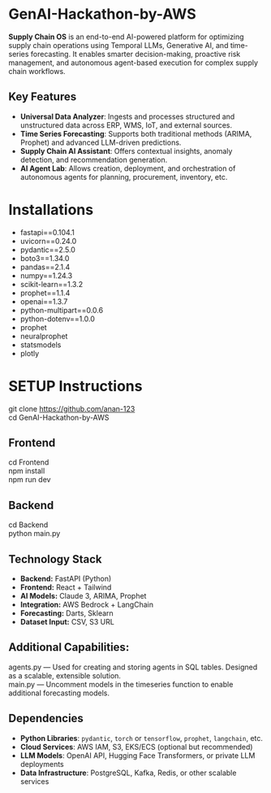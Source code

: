 # GenAI-Hackathon-by-AWS
**Supply Chain OS** is an end-to-end AI-powered platform for optimizing supply chain operations using Temporal LLMs, Generative AI, and time-series forecasting. It enables smarter decision-making, proactive risk management, and autonomous agent-based execution for complex supply chain workflows.

## Key Features

- **Universal Data Analyzer**: Ingests and processes structured and unstructured data across ERP, WMS, IoT, and external sources.
- **Time Series Forecasting**: Supports both traditional methods (ARIMA, Prophet) and advanced LLM-driven predictions.
- **Supply Chain AI Assistant**: Offers contextual insights, anomaly detection, and recommendation generation.
- **AI Agent Lab**: Allows creation, deployment, and orchestration of autonomous agents for planning, procurement, inventory, etc.


# Installations

- fastapi==0.104.1
- uvicorn==0.24.0
- pydantic==2.5.0
- boto3==1.34.0
- pandas==2.1.4
- numpy==1.24.3
- scikit-learn==1.3.2
- prophet==1.1.4
- openai==1.3.7
- python-multipart==0.0.6
- python-dotenv==1.0.0
- prophet
- neuralprophet
- statsmodels
- plotly

# SETUP Instructions
git clone https://github.com/anan-123  
cd GenAI-Hackathon-by-AWS  

## Frontend
cd Frontend  
npm install   
npm run dev  

## Backend
cd Backend  
python main.py  

## Technology Stack

- **Backend:** FastAPI (Python)
- **Frontend:** React + Tailwind
- **AI Models:** Claude 3, ARIMA, Prophet
- **Integration:** AWS Bedrock + LangChain
- **Forecasting:** Darts, Sklearn
- **Dataset Input:** CSV, S3 URL

## Additional Capabilities: 

agents.py — Used for creating and storing agents in SQL tables. Designed as a scalable, extensible solution.  
main.py — Uncomment models in the timeseries function to enable additional forecasting models.  


## Dependencies

- **Python Libraries**: `pydantic`, `torch` or `tensorflow`, `prophet`, `langchain`, etc.
- **Cloud Services**: AWS IAM, S3, EKS/ECS (optional but recommended)
- **LLM Models**: OpenAI API, Hugging Face Transformers, or private LLM deployments
- **Data Infrastructure**: PostgreSQL, Kafka, Redis, or other scalable services
